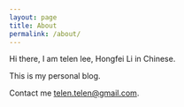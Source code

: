 ```yaml
---
layout: page
title: About
permalink: /about/
---
```


Hi there, I am telen lee, Hongfei Li in Chinese.

This is my personal blog.

Contact me [telen.telen@gmail.com](mailto:telen.telen@gmail.com).

